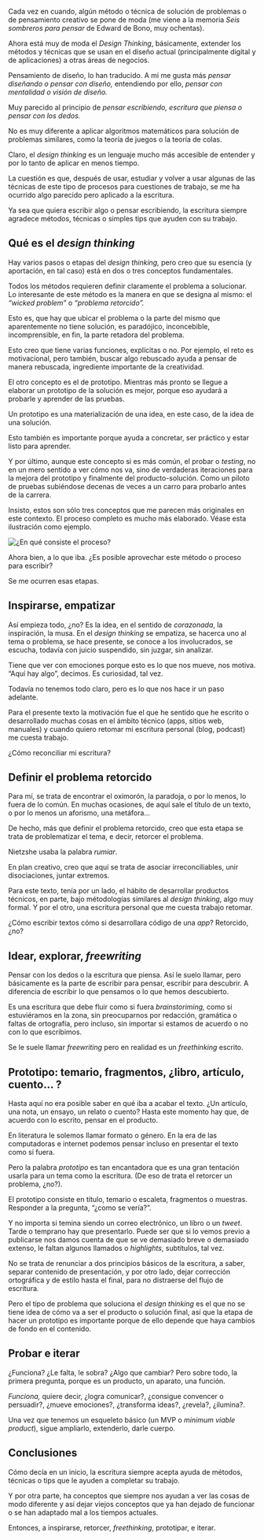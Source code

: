 Cada vez en cuando, algún método o técnica de solución de problemas o de pensamiento creativo se pone de moda (me viene a la memoria *Seis sombreros para pensar* de Edward de Bono, muy ochentas).  

Ahora está muy de moda el *Design Thinking*, básicamente, extender los métodos y técnicas que se usan en el diseño actual (principalmente digital y de aplicaciones) a otras áreas de negocios.

Pensamiento de diseño, lo han traducido. A mi me gusta más *pensar diseñando o pensar con diseño,* entendiendo por ello, *pensar con mentalidad o visión de diseño.*

Muy parecido al principio de *pensar escribiendo, escritura que piensa o pensar con los dedos.*

No es muy diferente a aplicar algoritmos matemáticos para solución de problemas similares, como la teoría de juegos o la teoría de colas.

Claro, el *design thinking* es un lenguaje mucho más accesible de entender y por lo tanto de aplicar en menos tiempo.

La cuestión es que, después de usar, estudiar y volver a usar algunas de las técnicas de este tipo de procesos para cuestiones de trabajo, se me ha ocurrido algo parecido pero aplicado a la escritura.

Ya sea que quiera escribir algo o pensar escribiendo, la escritura siempre agradece métodos, técnicas o simples tips que ayuden con su trabajo.


## Qué es el *design thinking*

Hay varios pasos o etapas del *design thinking,* pero creo que su esencia (y aportación, en tal caso) está en dos o tres conceptos fundamentales.

Todos los métodos requieren definir claramente el problema a solucionar. Lo interesante de este método es la manera en que se designa al mismo: el *“wicked problem”* o *“problema retorcido”.* 

Esto es, que hay que ubicar el problema o la parte del mismo que aparentemente no tiene solución, es paradójico, inconcebible, incomprensible, en fin, la parte retadora del problema.

Esto creo que tiene varias funciones, explícitas o no. Por ejemplo, el reto es motivacional, pero también, buscar algo rebuscado ayuda a pensar de manera rebuscada, ingrediente importante de la creatividad.

El otro concepto es el de prototipo. Mientras más pronto se llegue a elaborar un prototipo de la solución es mejor, porque eso ayudará a probarle y aprender de las pruebas.

Un prototipo es una materialización de una idea, en este caso, de la idea de una solución.

Esto también es importante porque ayuda a concretar, ser práctico y estar listo para aprender.

Y por último, aunque este concepto si es más común, el probar o *testing*, no en un mero sentido a ver cómo nos va, sino de verdaderas iteraciones para la mejora del prototipo y finalmente del producto-solución. Como un piloto de pruebas subiéndose decenas de veces a un carro para probarlo antes de la carrera.

Insisto, estos son sólo tres conceptos que me parecen más originales en este contexto. El proceso completo es mucho más elaborado. Véase esta ilustración como ejemplo.


![¿En qué consiste el proceso?](http://www.designthinking.es/includes/skins/default/img/contenido/consiste-1.png)


Ahora bien, a lo que iba. ¿Es  posible aprovechar este método o proceso para escribir?

Se me ocurren esas etapas.


## Inspirarse, empatizar

Así empieza todo, ¿no? Es la idea, en el sentido de *corazonada*, la inspiración, la musa. En el *design thinking* se empatiza, se hacerca uno al tema o problema, se hace presente, se conoce a los involucrados, se escucha, todavía con juicio suspendido, sin juzgar, sin analizar.

Tiene que ver con emociones porque esto es lo que nos mueve, nos motiva. “Aquí hay algo”, decimos. Es curiosidad, tal vez.

Todavía no tenemos todo claro, pero es lo que nos hace ir un paso adelante.

Para el presente texto la motivación fue el que he sentido que he escrito o desarrollado muchas cosas en el ámbito técnico (apps, sitios web, manuales) y cuando quiero retomar mi escritura personal (blog, podcast) me cuesta trabajo.

¿Cómo reconciliar mi escritura?

## Definir el problema retorcido

Para mí, se trata de encontrar el oximorón, la paradoja, o por lo menos, lo fuera de lo común. En muchas ocasiones, de aquí sale el título de un texto, o por lo menos un aforismo, una metáfora…

De hecho, más que definir el problema retorcido, creo que esta etapa se trata de problematizar el tema, e decir, retorcer el problema.

Nietzshe usaba la palabra *rumiar*.

En plan creativo, creo que aquí se trata de asociar irreconciliables, unir disociaciones, juntar extremos. 

Para este texto, tenía por un lado, el hábito de desarrollar productos técnicos, en parte, bajo métodologías similares al *design thinking*, algo muy formal. Y por el otro, una escritura personal que me cuesta trabajo retomar.

¿Cómo escribir textos cómo si desarrollara código de una *app*? Retorcido, ¿no?

## Idear, explorar, *freewriting*

Pensar con los dedos o la escritura que piensa. Así le suelo llamar, pero básicamente es la parte de escribir para pensar, escribir para descubrir. A diferencia de escribir lo que pensamos o lo que hemos descubierto.

Es una escritura que debe fluir como si fuera *brainstoriming,* como si estuviéramos en la zona, sin preocuparnos por redacción, gramática o faltas de ortografía, pero incluso, sin importar si estamos de acuerdo o no con lo que escribimos. 

Se le suele llamar *freewriting* pero en realidad es un *freethinking* escrito.

## Prototipo: temario, fragmentos, ¿libro, artículo, cuento… ?

Hasta aquí no era posible saber en qué iba a acabar el texto. ¿Un artículo, una nota, un ensayo, un relato o cuento? Hasta este momento hay que, de acuerdo con lo escrito, pensar en el producto. 

En literatura le solemos llamar formato o género. En la era de las computadoras e internet podemos pensar incluso en presentar el texto como si fuera.

Pero la palabra *prototipo* es tan encantadora que es una gran tentación usarla para un tema como la escritura. (De eso de trata el retorcer un problema, ¿no?).

El prototipo consiste en título, temario o escaleta, fragmentos o muestras. Responder a la pregunta, “¿como se vería?”.

Y no importa si temina siendo un correo electrónico, un libro o un *tweet*. Tarde o temprano hay que presentarlo. Puede ser que si lo vemos previo a publicarse nos damos cuenta de que se ve demasiado breve o demasiado extenso, le faltan algunos llamados o *highlights*, subtítulos, tal vez.

No se trata de renunciar a dos principios básicos de la escritura, a saber, separar contenido de presentación, y por otro lado, dejar corrección ortográfica y de estilo hasta el final, para no distraerse del flujo de escritura.

Pero el tipo de problema que soluciona el *design thinking* es el que no se tiene idea de cómo va a ser el producto o solución final, así que la etapa de hacer un prototipo es importante porque de ello depende que haya cambios de fondo en el contenido.

## Probar e iterar

¿Funciona? ¿Le falta, le sobra? ¿Algo que cambiar? Pero sobre todo, la primera pregunta, porque es un producto, un aparato, una función.

*Funciona,* quiere decir, ¿logra comunicar?, ¿consigue convencer o persuadir?, ¿mueve emociones?, ¿transforma ideas?, ¿revela?, ¿ilumina?.

Una vez que tenemos un esqueleto básico (un MVP o *minimum viable product*), sigue ampliarlo, extenderlo, darle cuerpo.


## Conclusiones

Cómo decía en un inicio, la escritura siempre acepta ayuda de métodos, técnicas o tips que le ayuden a completar su trabajo.

Y por otra parte, ha conceptos que siempre nos ayudan a ver las cosas de modo diferente y así dejar viejos conceptos que ya han dejado de funcionar o se han adaptado mal a los tiempos actuales.

Entonces, a inspirarse, retorcer, *freethinking*, prototipar, e iterar. 




<!--stackedit_data:
eyJwcm9wZXJ0aWVzIjoidGl0bGU6IERlc2lnbiB0aGlua2luZy
BwYXJhIGVzY3JpYmlyXG5hdXRob3I6IGFkb2xmb3Jpc21vc1xu
ZHJhZnQ6IHRydWVcbmRhdGU6IFlZWVktTU0tRERcbmRlc2NyaX
B0aW9uOiBcbnVybDpcbnR5cGU6IGJsb2dcbiIsImhpc3Rvcnki
OlstMTgyMjUyOTIxOF19
-->